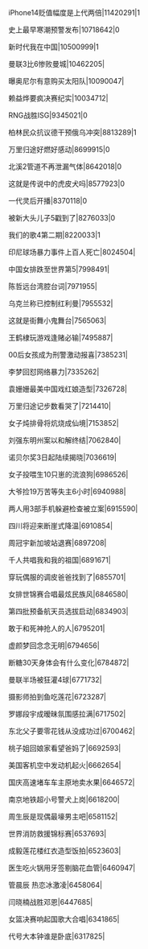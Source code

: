 iPhone14贬值幅度是上代两倍|11420291|1

史上最早寒潮预警发布|10718642|0

新时代我在中国|10500999|1

曼联3比6惨败曼城|10462205|

曝奥尼尔有意购买太阳队|10090047|

赖益烨要疯决赛纪实|10034712|

RNG战胜ISG|9345021|0

柏林民众抗议德干预俄乌冲突|8813289|1

万里归途好燃好感动|8699915|0

北溪2管道不再泄漏气体|8642018|0

这就是传说中的虎皮犬吗|8577923|0

一代灵后开播|8370118|0

被新大头儿子5戳到了|8276033|0

我们的歌4第二期|8220033|1

印尼球场暴力事件上百人死亡|8024504|

中国女排跌至世界第5|7998491|

陈哲远台湾腔台词|7971955|

乌克兰称已控制红利曼|7955532|

这就是街舞小鬼舞台|7565063|

王鹤棣玩游戏逢赌必输|7495887|

00后女孩成为刑警激动报喜|7385231|

李梦回怼网络暴力|7335262|

袁姗姗最美中国戏红娘造型|7326728|

万里归途记步数看哭了|7214410|

女子炖排骨将炕烧成仙境|7153852|

刘强东明州案以和解终结|7062840|

诺贝尔奖3日起陆续揭晓|7036619|

女子投喂生10只崽的流浪狗|6986526|

大爷捡19万苦等失主6小时|6940988|

两人用3部手机躲避检查被立案|6915590|

四川将迎来断崖式降温|6910854|

周冠宇新加坡站退赛|6897208|

千人共唱我和我的祖国|6891671|

穿玩偶服的调皮爸爸找到了|6855701|

女排世锦赛合唱最炫民族风|6846580|

第四批预备航天员选拔启动|6834903|

敢于和死神抢人的人|6795201|

虚颜梦回念念无明|6794656|

断糖30天身体会有什么变化|6784872|

曼联半场被狂灌4球|6771732|

摄影师拍到鱼吃莲花|6723287|

罗娜段宇成暧昧氛围感拉满|6717502|

东北父子要零花钱从没成功过|6700462|

桃子姐回娘家看望爸妈了|6692593|

美国客机空中发动机起火|6662654|

国庆高速堵车车主原地卖水果|6646572|

南京地铁超小号警犬上岗|6618200|

周生辰是现偶最壕男主吧|6581152|

世界消防救援锦标赛|6537693|

成毅莲花楼红衣造型饭拍|6523603|

医生吃火锅用牙签剔脑花血管|6460947|

管晨辰 热恋冰激凌|6458064|

闫晓楠战胜邓恩|6447685|

女篮决赛响起国歌大合唱|6341865|

代号大本钟谁是卧底|6317825|

